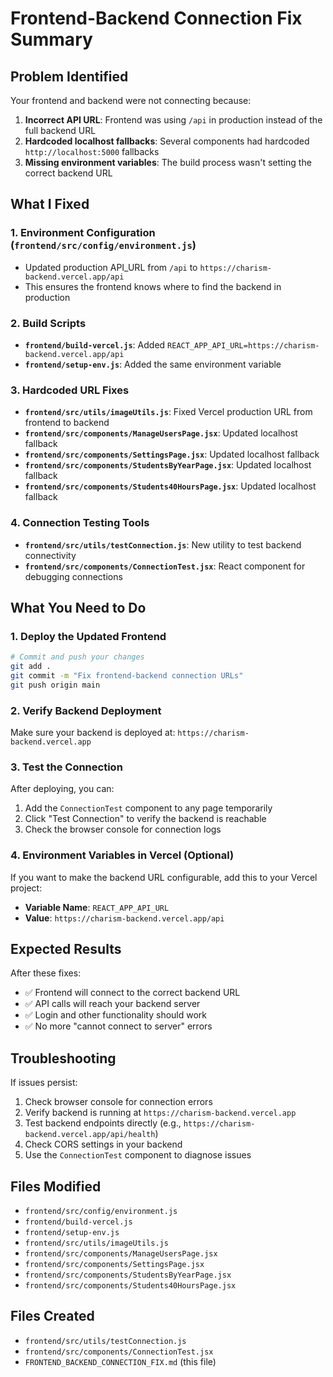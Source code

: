 # Frontend-Backend Connection Fix Summary

## Problem Identified
Your frontend and backend were not connecting because:
1. **Incorrect API URL**: Frontend was using `/api` in production instead of the full backend URL
2. **Hardcoded localhost fallbacks**: Several components had hardcoded `http://localhost:5000` fallbacks
3. **Missing environment variables**: The build process wasn't setting the correct backend URL

## What I Fixed

### 1. Environment Configuration (`frontend/src/config/environment.js`)
- Updated production API_URL from `/api` to `https://charism-backend.vercel.app/api`
- This ensures the frontend knows where to find the backend in production

### 2. Build Scripts
- **`frontend/build-vercel.js`**: Added `REACT_APP_API_URL=https://charism-backend.vercel.app/api`
- **`frontend/setup-env.js`**: Added the same environment variable

### 3. Hardcoded URL Fixes
- **`frontend/src/utils/imageUtils.js`**: Fixed Vercel production URL from frontend to backend
- **`frontend/src/components/ManageUsersPage.jsx`**: Updated localhost fallback
- **`frontend/src/components/SettingsPage.jsx`**: Updated localhost fallback  
- **`frontend/src/components/StudentsByYearPage.jsx`**: Updated localhost fallback
- **`frontend/src/components/Students40HoursPage.jsx`**: Updated localhost fallback

### 4. Connection Testing Tools
- **`frontend/src/utils/testConnection.js`**: New utility to test backend connectivity
- **`frontend/src/components/ConnectionTest.jsx`**: React component for debugging connections

## What You Need to Do

### 1. Deploy the Updated Frontend
```bash
# Commit and push your changes
git add .
git commit -m "Fix frontend-backend connection URLs"
git push origin main
```

### 2. Verify Backend Deployment
Make sure your backend is deployed at: `https://charism-backend.vercel.app`

### 3. Test the Connection
After deploying, you can:
1. Add the `ConnectionTest` component to any page temporarily
2. Click "Test Connection" to verify the backend is reachable
3. Check the browser console for connection logs

### 4. Environment Variables in Vercel (Optional)
If you want to make the backend URL configurable, add this to your Vercel project:
- **Variable Name**: `REACT_APP_API_URL`
- **Value**: `https://charism-backend.vercel.app/api`

## Expected Results
After these fixes:
- ✅ Frontend will connect to the correct backend URL
- ✅ API calls will reach your backend server
- ✅ Login and other functionality should work
- ✅ No more "cannot connect to server" errors

## Troubleshooting
If issues persist:
1. Check browser console for connection errors
2. Verify backend is running at `https://charism-backend.vercel.app`
3. Test backend endpoints directly (e.g., `https://charism-backend.vercel.app/api/health`)
4. Check CORS settings in your backend
5. Use the `ConnectionTest` component to diagnose issues

## Files Modified
- `frontend/src/config/environment.js`
- `frontend/build-vercel.js`
- `frontend/setup-env.js`
- `frontend/src/utils/imageUtils.js`
- `frontend/src/components/ManageUsersPage.jsx`
- `frontend/src/components/SettingsPage.jsx`
- `frontend/src/components/StudentsByYearPage.jsx`
- `frontend/src/components/Students40HoursPage.jsx`

## Files Created
- `frontend/src/utils/testConnection.js`
- `frontend/src/components/ConnectionTest.jsx`
- `FRONTEND_BACKEND_CONNECTION_FIX.md` (this file)
